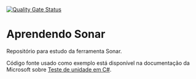 [![Quality Gate Status](https://sonarcloud.io/api/project_badges/measure?project=paulofachini_aprendendo-sonar&metric=alert_status)](https://sonarcloud.io/summary/new_code?id=paulofachini_aprendendo-sonar)

# Aprendendo Sonar

Repositório para estudo da ferramenta Sonar.

Código fonte usado como exemplo está disponível na documentação da Microsoft sobre [Teste de unidade em C#](https://learn.microsoft.com/pt-br/dotnet/core/testing/unit-testing-with-dotnet-test).